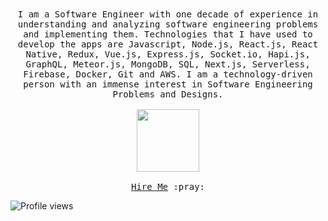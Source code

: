 <p align="center">
  <br><br>
  <samp>
    I am a Software Engineer with one decade of experience in understanding and analyzing software engineering problems and implementing them. Technologies that I have used to develop the apps are Javascript, Node.js, React.js, React Native, Redux, Vue.js, Express.js, Socket.io, Hapi.js, GraphQL, Meteor.js, MongoDB, SQL, Next.js, Serverless, Firebase, Docker, Git and AWS. I am a technology-driven person with an immense interest in Software Engineering Problems and Designs.
    <br><br>
    <img src="https://lancygoyal.github.io/images/qrcode.png" width="100px">
    <br><br>
    <a href="https://www.linkedin.com/in/lancygoyal">Hire Me</a> :pray:
  </samp>
</p>

![Profile views](https://gpvc.arturio.dev/lancygoyal)
